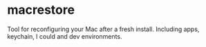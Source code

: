 # macrestore
Tool for reconfiguring your Mac after a fresh install. Including apps, keychain, I could and dev environments.
